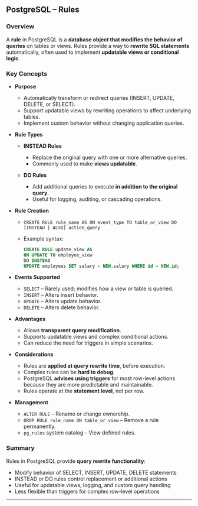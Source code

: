 ## PostgreSQL – Rules

### Overview

A **rule** in PostgreSQL is a **database object that modifies the behavior of queries** on tables or views. Rules provide a way to **rewrite SQL statements** automatically, often used to implement **updatable views or conditional logic**.

### Key Concepts

* **Purpose**

  * Automatically transform or redirect queries (INSERT, UPDATE, DELETE, or SELECT).
  * Support updatable views by rewriting operations to affect underlying tables.
  * Implement custom behavior without changing application queries.

* **Rule Types**

  * **INSTEAD Rules**

    * Replace the original query with one or more alternative queries.
    * Commonly used to make **views updatable**.
  * **DO Rules**

    * Add additional queries to execute **in addition to the original query**.
    * Useful for logging, auditing, or cascading operations.

* **Rule Creation**

  * `CREATE RULE rule_name AS ON event_type TO table_or_view DO [INSTEAD | ALSO] action_query`
  * Example syntax:

    ```sql
    CREATE RULE update_view AS
    ON UPDATE TO employee_view
    DO INSTEAD
    UPDATE employees SET salary = NEW.salary WHERE id = NEW.id;
    ```

* **Events Supported**

  * `SELECT` – Rarely used; modifies how a view or table is queried.
  * `INSERT` – Alters insert behavior.
  * `UPDATE` – Alters update behavior.
  * `DELETE` – Alters delete behavior.

* **Advantages**

  * Allows **transparent query modification**.
  * Supports updatable views and complex conditional actions.
  * Can reduce the need for triggers in simple scenarios.

* **Considerations**

  * Rules are **applied at query rewrite time**, before execution.
  * Complex rules can be **hard to debug**.
  * PostgreSQL **advises using triggers** for most row-level actions because they are more predictable and maintainable.
  * Rules operate at the **statement level**, not per row.

* **Management**

  * `ALTER RULE` – Rename or change ownership.
  * `DROP RULE rule_name ON table_or_view` – Remove a rule permanently.
  * `pg_rules` system catalog – View defined rules.

### Summary

Rules in PostgreSQL provide **query rewrite functionality**:

* Modify behavior of SELECT, INSERT, UPDATE, DELETE statements
* INSTEAD or DO rules control replacement or additional actions
* Useful for updatable views, logging, and custom query handling
* Less flexible than triggers for complex row-level operations

---
